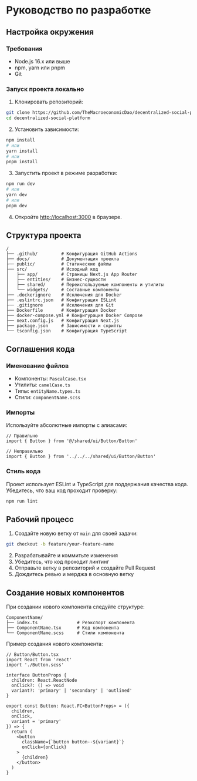 # Руководство по разработке

## Настройка окружения

### Требования

- Node.js 16.x или выше
- npm, yarn или pnpm
- Git

### Запуск проекта локально

1. Клонировать репозиторий:
```bash
git clone https://github.com/TheMacroeconomicDao/decentralized-social-platform.git
cd decentralized-social-platform
```

2. Установить зависимости:
```bash
npm install
# или
yarn install
# или
pnpm install
```

3. Запустить проект в режиме разработки:
```bash
npm run dev
# или
yarn dev
# или
pnpm dev
```

4. Откройте [http://localhost:3000](http://localhost:3000) в браузере.

## Структура проекта

```
/
├── .github/         # Конфигурация GitHub Actions
├── docs/            # Документация проекта
├── public/          # Статические файлы
├── src/             # Исходный код
│   ├── app/         # Страницы Next.js App Router
│   ├── entities/    # Бизнес-сущности
│   ├── shared/      # Переиспользуемые компоненты и утилиты
│   └── widgets/     # Составные компоненты
├── .dockerignore    # Исключения для Docker
├── .eslintrc.json   # Конфигурация ESLint
├── .gitignore       # Исключения для Git
├── Dockerfile       # Конфигурация Docker
├── docker-compose.yml # Конфигурация Docker Compose
├── next.config.js   # Конфигурация Next.js
├── package.json     # Зависимости и скрипты
└── tsconfig.json    # Конфигурация TypeScript
```

## Соглашения кода

### Именование файлов

- Компоненты: `PascalCase.tsx`
- Утилиты: `camelCase.ts`
- Типы: `entityName.types.ts`
- Стили: `componentName.scss`

### Импорты

Используйте абсолютные импорты с алиасами:

```tsx
// Правильно
import { Button } from '@/shared/ui/Button/Button'

// Неправильно
import { Button } from '../../../shared/ui/Button/Button'
```

### Стиль кода

Проект использует ESLint и TypeScript для поддержания качества кода. Убедитесь, что ваш код проходит проверку:

```bash
npm run lint
```

## Рабочий процесс

1. Создайте новую ветку от `main` для своей задачи:
```bash
git checkout -b feature/your-feature-name
```

2. Разрабатывайте и коммитьте изменения
3. Убедитесь, что код проходит линтинг
4. Отправьте ветку в репозиторий и создайте Pull Request
5. Дождитесь ревью и мерджа в основную ветку

## Создание новых компонентов

При создании нового компонента следуйте структуре:

```
ComponentName/
├── index.ts               # Реэкспорт компонента
├── ComponentName.tsx      # Код компонента
└── ComponentName.scss     # Стили компонента
```

Пример создания нового компонента:

```tsx
// Button/Button.tsx
import React from 'react'
import './Button.scss'

interface ButtonProps {
  children: React.ReactNode
  onClick?: () => void
  variant?: 'primary' | 'secondary' | 'outlined'
}

export const Button: React.FC<ButtonProps> = ({ 
  children, 
  onClick, 
  variant = 'primary' 
}) => {
  return (
    <button 
      className={`button button--${variant}`}
      onClick={onClick}
    >
      {children}
    </button>
  )
}
``` 